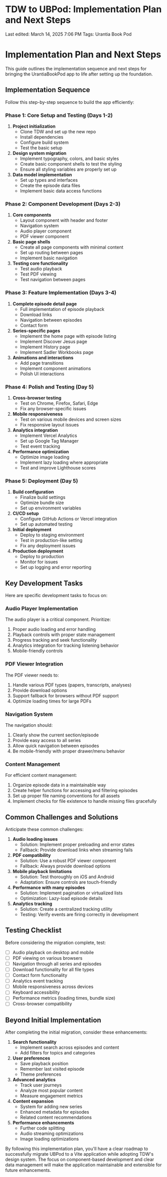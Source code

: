 # TDW to UBPod: Implementation Plan and Next Steps

Last edited: March 14, 2025 7:06 PM
Tags: Urantia Book Pod

# Implementation Plan and Next Steps

This guide outlines the implementation sequence and next steps for bringing the UrantiaBookPod app to life after setting up the foundation.

## Implementation Sequence

Follow this step-by-step sequence to build the app efficiently:

### Phase 1: Core Setup and Testing (Days 1-2)

1. **Project initialization**
    - Clone TDW and set up the new repo
    - Install dependencies
    - Configure build system
    - Test the basic setup
2. **Design system migration**
    - Implement typography, colors, and basic styles
    - Create basic component shells to test the styling
    - Ensure all styling variables are properly set up
3. **Data model implementation**
    - Set up types and interfaces
    - Create the episode data files
    - Implement basic data access functions

### Phase 2: Component Development (Days 2-3)

1. **Core components**
    - Layout component with header and footer
    - Navigation system
    - Audio player component
    - PDF viewer component
2. **Basic page shells**
    - Create all page components with minimal content
    - Set up routing between pages
    - Implement basic navigation
3. **Testing core functionality**
    - Test audio playback
    - Test PDF viewing
    - Test navigation between pages

### Phase 3: Feature Implementation (Days 3-4)

1. **Complete episode detail page**
    - Full implementation of episode playback
    - Download links
    - Navigation between episodes
    - Contact form
2. **Series-specific pages**
    - Implement the home page with episode listing
    - Implement Discover Jesus page
    - Implement History page
    - Implement Sadler Workbooks page
3. **Animations and interactions**
    - Add page transitions
    - Implement component animations
    - Polish UI interactions

### Phase 4: Polish and Testing (Day 5)

1. **Cross-browser testing**
    - Test on Chrome, Firefox, Safari, Edge
    - Fix any browser-specific issues
2. **Mobile responsiveness**
    - Test on various mobile devices and screen sizes
    - Fix responsive layout issues
3. **Analytics integration**
    - Implement Vercel Analytics
    - Set up Google Tag Manager
    - Test event tracking
4. **Performance optimization**
    - Optimize image loading
    - Implement lazy loading where appropriate
    - Test and improve Lighthouse scores

### Phase 5: Deployment (Day 5)

1. **Build configuration**
    - Finalize build settings
    - Optimize bundle size
    - Set up environment variables
2. **CI/CD setup**
    - Configure GitHub Actions or Vercel integration
    - Set up automated testing
3. **Initial deployment**
    - Deploy to staging environment
    - Test in production-like setting
    - Fix any deployment issues
4. **Production deployment**
    - Deploy to production
    - Monitor for issues
    - Set up logging and error reporting

## Key Development Tasks

Here are specific development tasks to focus on:

### Audio Player Implementation

The audio player is a critical component. Prioritize:

1. Proper audio loading and error handling
2. Playback controls with proper state management
3. Progress tracking and seek functionality
4. Analytics integration for tracking listening behavior
5. Mobile-friendly controls

### PDF Viewer Integration

The PDF viewer needs to:

1. Handle various PDF types (papers, transcripts, analyses)
2. Provide download options
3. Support fallback for browsers without PDF support
4. Optimize loading times for large PDFs

### Navigation System

The navigation should:

1. Clearly show the current section/episode
2. Provide easy access to all series
3. Allow quick navigation between episodes
4. Be mobile-friendly with proper drawer/menu behavior

### Content Management

For efficient content management:

1. Organize episode data in a maintainable way
2. Create helper functions for accessing and filtering episodes
3. Set up proper file naming conventions for all assets
4. Implement checks for file existence to handle missing files gracefully

## Common Challenges and Solutions

Anticipate these common challenges:

1. **Audio loading issues**
    - Solution: Implement proper preloading and error states
    - Fallback: Provide download links when streaming fails
2. **PDF compatibility**
    - Solution: Use a robust PDF viewer component
    - Fallback: Always provide download options
3. **Mobile playback limitations**
    - Solution: Test thoroughly on iOS and Android
    - Adaptation: Ensure controls are touch-friendly
4. **Performance with many episodes**
    - Solution: Implement pagination or virtualized lists
    - Optimization: Lazy-load episode details
5. **Analytics tracking**
    - Solution: Create a centralized tracking utility
    - Testing: Verify events are firing correctly in development

## Testing Checklist

Before considering the migration complete, test:

- [ ]  Audio playback on desktop and mobile
- [ ]  PDF viewing on various browsers
- [ ]  Navigation through all series and episodes
- [ ]  Download functionality for all file types
- [ ]  Contact form functionality
- [ ]  Analytics event tracking
- [ ]  Mobile responsiveness across devices
- [ ]  Keyboard accessibility
- [ ]  Performance metrics (loading times, bundle size)
- [ ]  Cross-browser compatibility

## Beyond Initial Implementation

After completing the initial migration, consider these enhancements:

1. **Search functionality**
    - Implement search across episodes and content
    - Add filters for topics and categories
2. **User preferences**
    - Save playback position
    - Remember last visited episode
    - Theme preferences
3. **Advanced analytics**
    - Track user journeys
    - Analyze most popular content
    - Measure engagement metrics
4. **Content expansion**
    - System for adding new series
    - Enhanced metadata for episodes
    - Related content recommendations
5. **Performance enhancements**
    - Further code splitting
    - Audio streaming optimizations
    - Image loading optimizations

By following this implementation plan, you'll have a clear roadmap to successfully migrate UBPod to a Vite application while adopting TDW's design system. The focus on component-based development and clear data management will make the application maintainable and extensible for future enhancements.
